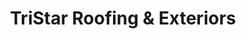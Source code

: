 ---
title: "TriStar Roofing & Exteriors"
url: /murfreesboro/tristar-roofing-and-exteriors/
shop: supermarket
---
